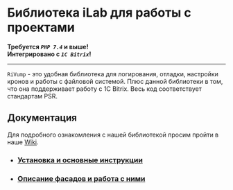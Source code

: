 # Библиотека iLab для работы с проектами
**Требуется ***`PHP 7.4`*** и выше!** <br />
**Интегрировано с ***`1C Bitrix`***!**
_____
`RiVump` - это удобная библиотека для логирования, отладки, настройки кронов и работы с файловой системой. 
Плюс данной библиотеки в том, что она поддерживает работу с 1C Bitrix. Весь код соответствует стандартам PSR.

## Документация
Для подробного ознакомления с нашей библиотекой просим пройти в наше [Wiki](https://github.com/RiVump/rivump/wiki). 

 - ### [Установка и основные инструкции](https://github.com/RiVump/rivump/wiki/Home/)
 - ### [Описание фасадов и работа с ними](https://github.com/RiVump/rivump/wiki/%D0%A4%D0%B0%D1%81%D0%B0%D0%B4%D1%8B)
